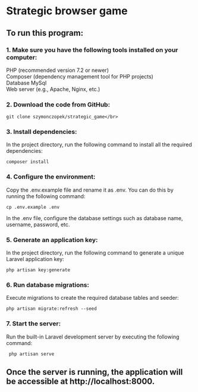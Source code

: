 # Strategic browser game</br>

## To run this program:</br>

### 1. Make sure you have the following tools installed on your computer:</br>

PHP (recommended version 7.2 or newer)</br>
Composer (dependency management tool for PHP projects)</br>
Database MySql</br>
Web server (e.g., Apache, Nginx, etc.)</br>

### 2. Download the code from GitHub:</br>

    git clone szymonczopek/strategic_game</br>

### 3. Install dependencies:</br>

In the project directory, run the following command to install all the required dependencies:</br>

`composer install`</br>

### 4. Configure the environment:</br>

Copy the .env.example file and rename it as .env. You can do this by running the following command:</br>

`cp .env.example .env`</br>

In the .env file, configure the database settings such as database name, username, password, etc.</br>

### 5. Generate an application key:</br>

In the project directory, run the following command to generate a unique Laravel application key:</br>

`php artisan key:generate`</br>

### 6. Run database migrations:</br>

Execute migrations to create the required database tables and seeder:</br>

`php artisan migrate:refresh --seed`</br>

### 7. Start the server:</br>

Run the built-in Laravel development server by executing the following command:</br>

` php artisan serve`</br>

## Once the server is running, the application will be accessible at http://localhost:8000.</br>
